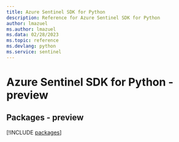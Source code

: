 ```yaml
---
title: Azure Sentinel SDK for Python
description: Reference for Azure Sentinel SDK for Python
author: lmazuel
ms.author: lmazuel
ms.data: 02/28/2023
ms.topic: reference
ms.devlang: python
ms.service: sentinel
---
```

# Azure Sentinel SDK for Python - preview
## Packages - preview
[!INCLUDE [packages](sentinel-index.md)]